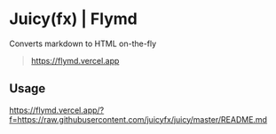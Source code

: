 # Juicy(fx) | Flymd

Converts markdown to HTML on-the-fly
> https://flymd.vercel.app

## Usage

https://flymd.vercel.app/?f=https://raw.githubusercontent.com/juicyfx/juicy/master/README.md
